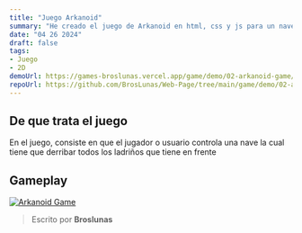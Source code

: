 ```yaml
---
title: "Juego Arkanoid"
summary: "He creado el juego de Arkanoid en html, css y js para un navegador"
date: "04 26 2024"
draft: false
tags:
- Juego
- 2D
demoUrl: https://games-broslunas.vercel.app/game/demo/02-arkanoid-game/
repoUrl: https://github.com/BrosLunas/Web-Page/tree/main/game/demo/02-arkanoid-game
---
```


## De que trata el juego
En el juego, consiste en que el jugador o usuario controla una nave la cual tiene que derribar todos los ladriños que tiene en frente

## Gameplay
[![Arkanoid Game](/img/games/arkanoid.png)](/video/gameplay/arkanoid.mp4)

> Escrito por **Broslunas**